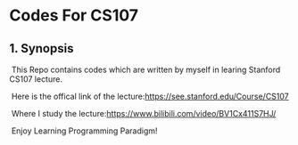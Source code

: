 # Codes For CS107

## 1. Synopsis

​	This Repo contains codes which are written by myself in learing Stanford CS107 lecture.

​	Here is  the offical link of the lecture:https://see.stanford.edu/Course/CS107

​	Where I study the lecture:https://www.bilibili.com/video/BV1Cx411S7HJ/

​	Enjoy Learning Programming Paradigm!
